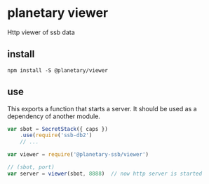 # planetary viewer

Http viewer of ssb data

## install
```
npm install -S @planetary/viewer
```

## use
This exports a function that starts a server. It should be used as a dependency of another module.

```js
var sbot = SecretStack({ caps })
    .use(require('ssb-db2')
    // ...

var viewer = require('@planetary-ssb/viewer')

// (sbot, port)
var server = viewer(sbot, 8888)  // now http server is started
```

